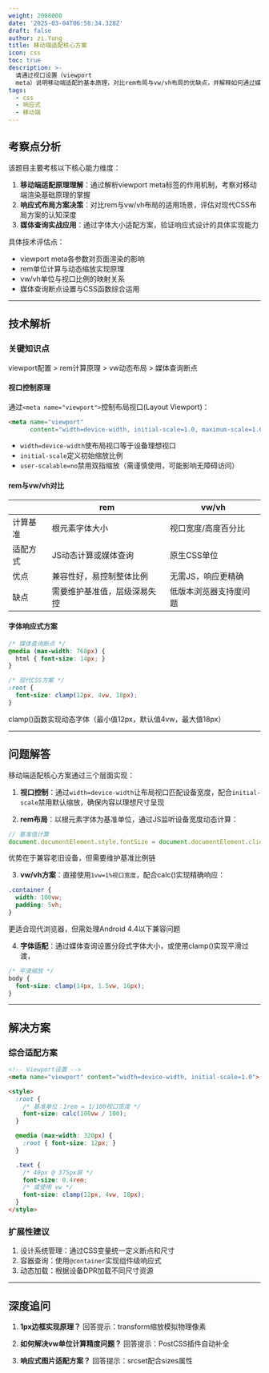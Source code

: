 ```yaml
---
weight: 2008000
date: '2025-03-04T06:58:34.328Z'
draft: false
author: zi.Yang
title: 移动端适配核心方案
icon: css
toc: true
description: >-
  请通过视口设置（viewport
  meta）说明移动端适配的基本原理，对比rem布局与vw/vh布局的优缺点，并解释如何通过媒体查询实现不同设备下的响应式字体大小调整。
tags:
  - css
  - 响应式
  - 移动端
---
```


## 考察点分析

该题目主要考核以下核心能力维度：

1. **移动端适配原理理解**：通过解析viewport meta标签的作用机制，考察对移动端渲染基础原理的掌握
2. **响应式布局方案决策**：对比rem与vw/vh布局的适用场景，评估对现代CSS布局方案的认知深度
3. **媒体查询实战应用**：通过字体大小适配方案，验证响应式设计的具体实现能力

具体技术评估点：

- viewport meta各参数对页面渲染的影响
- rem单位计算与动态缩放实现原理
- vw/vh单位与视口比例的映射关系
- 媒体查询断点设置与CSS函数综合运用

---

## 技术解析

### 关键知识点

viewport配置 > rem计算原理 > vw动态布局 > 媒体查询断点

#### 视口控制原理

通过`<meta name="viewport">`控制布局视口(Layout Viewport)：

```html
<meta name="viewport" 
      content="width=device-width, initial-scale=1.0, maximum-scale=1.0, user-scalable=no">
```

- `width=device-width`使布局视口等于设备理想视口
- `initial-scale`定义初始缩放比例
- `user-scalable=no`禁用双指缩放（需谨慎使用，可能影响无障碍访问）

#### rem与vw/vh对比

|          | rem                          | vw/vh                   |
|----------|-----------------------------|--------------------------|
| 计算基准 | 根元素字体大小               | 视口宽度/高度百分比      |
| 适配方式 | JS动态计算或媒体查询        | 原生CSS单位               |
| 优点     | 兼容性好，易控制整体比例     | 无需JS，响应更精确        |
| 缺点     | 需要维护基准值，层级深易失控 | 低版本浏览器支持度问题    |

#### 字体响应式方案

```css
/* 媒体查询断点 */
@media (max-width: 768px) {
  html { font-size: 14px; }
}

/* 现代CSS方案 */
:root {
  font-size: clamp(12px, 4vw, 18px); 
}
```

clamp()函数实现动态字体（最小值12px，默认值4vw，最大值18px）

---

## 问题解答

移动端适配核心方案通过三个层面实现：

1. **视口控制**：通过`width=device-width`让布局视口匹配设备宽度，配合`initial-scale`禁用默认缩放，确保内容以理想尺寸呈现

2. **rem布局**：以根元素字体为基准单位，通过JS监听设备宽度动态计算：

```javascript
// 基准值计算
document.documentElement.style.fontSize = document.documentElement.clientWidth / 100 + 'px'
```

优势在于兼容老旧设备，但需要维护基准比例链

3. **vw/vh方案**：直接使用`1vw=1%视口宽度`，配合calc()实现精确响应：

```css
.container {
  width: 100vw;
  padding: 5vh; 
}
```

更适合现代浏览器，但需处理Android 4.4以下兼容问题

4. **字体适配**：通过媒体查询设置分段式字体大小，或使用clamp()实现平滑过渡，

```css
/* 平滑缩放 */
body {
  font-size: clamp(14px, 1.5vw, 16px);
}
```

---

## 解决方案

### 综合适配方案

```html
<!-- Viewport设置 -->
<meta name="viewport" content="width=device-width, initial-scale=1.0">

<style>
  :root {
    /* 基准单位：1rem = 1/100视口宽度 */
    font-size: calc(100vw / 100);
  }

  @media (max-width: 320px) {
    :root { font-size: 12px; }
  }

  .text {
    /* 40px @ 375px屏 */
    font-size: 0.4rem; 
    /* 或使用 vw */
    font-size: clamp(12px, 4vw, 18px);
  }
</style>
```

### 扩展性建议

1. 设计系统管理：通过CSS变量统一定义断点和尺寸
2. 容器查询：使用`@container`实现组件级响应式
3. 动态加载：根据设备DPR加载不同尺寸资源

---

## 深度追问

1. **1px边框实现原理？**
回答提示：transform缩放模拟物理像素

2. **如何解决vw单位计算精度问题？**
回答提示：PostCSS插件自动补全

3. **响应式图片适配方案？**
回答提示：srcset配合sizes属性
